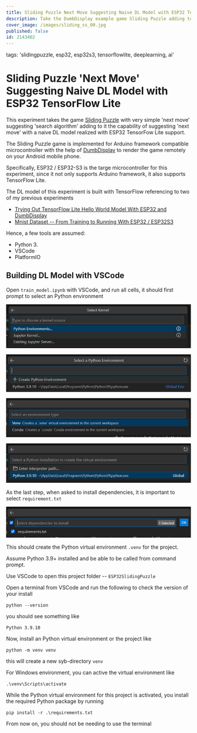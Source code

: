 ```yaml
---
title: Sliding Puzzle Next Move Suggesting Naive DL Model with ESP32 TensorFlow Lite
description: Take the DumbDisplay example game Sliding Puzzle adding to it AI option for next move
cover_image: /images/sliding_ss_00.jpg
published: false
id: 2143402
---
```



tags: 'slidingpuzzle, esp32, esp32s3, tensorflowlite, deeplearning, ai'


# Sliding Puzzle 'Next Move' Suggesting Naive DL Model with ESP32 TensorFlow Lite

This experiment takes the game [Sliding Puzzle](https://github.com/trevorwslee/Arduino-DumbDisplay/blob/master/examples/sliding_puzzle_w_suggest/sliding_puzzle_w_suggest.ino)
with very simple 'next move' suggesting 'search algorithm' adding to it the capability of suggesting 'next move' with a naive DL model realized with ESP32 TensorFow Lite support.

The Sliding Puzzle game is implemented for Arduino framework compatible microcontroller with the help of [DumbDisplay](https://github.com/trevorwslee/Arduino-DumbDisplay) to render the game remotely on your Android mobile phone.

Specifically, ESP32 / ESP32-S3 is the targe microcontroller for this experiment, since it not only supports Arduino framework, it also supports TensorFlow Lite.

The DL model of this experiment is built with TensorFlow referencing to two of my previous experiments
* [Trying Out TensorFlow Lite Hello World Model With ESP32 and DumbDisplay](https://www.instructables.com/Trying-Out-TensorFlow-Lite-Hello-World-Model-With-/)
* [Mnist Dataset -- From Training to Running With ESP32 / ESP32S3](https://www.instructables.com/Mnist-Dataset-From-Training-to-Running-With-ESP32-/)

Hence, a few tools are assumed:
* Python 3.
* VSCode
* PlatformIO


## Building DL Model with VSCode

Open `train_model.ipynb` with VSCode, and run all cells, it should first prompt to select an Python environment 

![](.README_images/9b64af69.png)

![](.README_images/3f4990e9.png)

![](.README_images/1ce7a270.png)

![](.README_images/7433b84a.png)

As the last step, when asked to install dependencies, it is important to select `requirement.txt`

![](.README_images/f8659f51.png)


This should create the Python virtual environment `.venv` for the project.



Assume Python 3.9+ installed and be able to be called from command prompt.

Use VSCode to open this project folder -- `ESP32SlidingPuzzle`

Open a terminal from VSCode and run the following to check the version of your install 
```
python --version
```

you should see something like
```
Python 3.9.10
```

Now, install an Python virtual environment or the project like
```
python -m venv venv
```

this will create a new syb-directory `venv`

For Windows environment, you can active the virtual environment like
```
.\venv\Scripts\activate
```

While the Python virtual environment for this project is activated, you install the required Python package by running
```
pip install -r .\requirements.txt
```

From now on, you should not be needing to use the terminal
